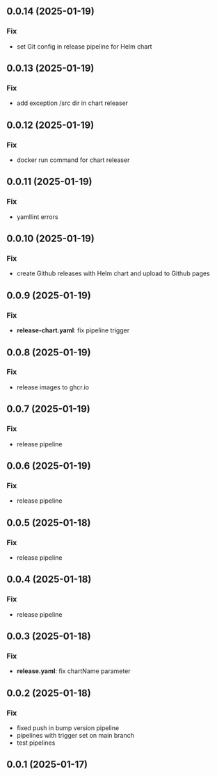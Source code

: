 ## 0.0.14 (2025-01-19)

### Fix

- set Git config in release pipeline for Helm chart

## 0.0.13 (2025-01-19)

### Fix

- add exception /src dir in chart releaser

## 0.0.12 (2025-01-19)

### Fix

- docker run command for chart releaser

## 0.0.11 (2025-01-19)

### Fix

- yamllint errors

## 0.0.10 (2025-01-19)

### Fix

- create Github releases with Helm chart and upload to Github pages

## 0.0.9 (2025-01-19)

### Fix

- **release-chart.yaml**: fix pipeline trigger

## 0.0.8 (2025-01-19)

### Fix

- release images to ghcr.io

## 0.0.7 (2025-01-19)

### Fix

- release pipeline

## 0.0.6 (2025-01-19)

### Fix

- release pipeline

## 0.0.5 (2025-01-18)

### Fix

- release pipeline

## 0.0.4 (2025-01-18)

### Fix

- release pipeline

## 0.0.3 (2025-01-18)

### Fix

- **release.yaml**: fix chartName parameter

## 0.0.2 (2025-01-18)

### Fix

- fixed push in bump version pipeline
- pipelines with trigger set on main branch
- test pipelines

## 0.0.1 (2025-01-17)
